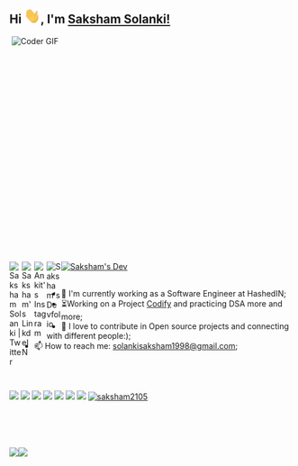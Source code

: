 ## Hi <img src="https://github.com/saksham2105/saksham2105/blob/main/Hi.gif" width="29px">, I'm [Saksham Solanki!](saksham2105.github.io/portfolio/) 
 
 

<img align="right" src="https://github.com/saksham2105/saksham2105/blob/main/developer.gif" alt="Coder GIF" width="500" height="400">

 <a href="https://github.com/saksham2105">
  <img src="https://d2fltix0v2e0sb.cloudfront.net/dev-badge.svg" alt="Saksham's Dev" width="26"/>
</a>
<a href="https://twitter.com/ankitwarbhe">
  <img align="left" alt="Saksham Solanki | Twitter" width="22px" src="https://cdn.jsdelivr.net/npm/simple-icons@v3/icons/twitter.svg" />
</a>
<a href="https://www.linkedin.com/in/saksham-solanki-248691174/">
  <img align="left" alt="Saksham's LinkdeIN" width="22px" src="https://cdn.jsdelivr.net/npm/simple-icons@v3/icons/linkedin.svg" />
</a>
<a href="https://www.instagram.com/capable_saksham_/">
  <img align="left" alt="Ankit's Instagram" width="22px" src="https://cdn.jsdelivr.net/npm/simple-icons@v3/icons/instagram.svg" />
</a>
<a href="https://saksham2105.github.io/portfolio/">
  <img align="left" alt="Saksham's Devfolio" width="26px" src="https://pbs.twimg.com/profile_images/1212398116101472257/VVvZ_m4A_400x400.png"/>
</a><br><br>






- :telescope: I'm currently working as a Software Engineer at HashedIN;
- :hourglass_flowing_sand:Working on a Project [Codify](https://github.com/saksham2105/codify) and practicing DSA more and more;
- 💬 I love to contribute in Open source projects and connecting with different people:);
- 📫 How to reach me: solankisaksham1998@gmail.com;
<br><br><br><br>

![](https://img.shields.io/badge/Angular-%3C%2F%3E-blueviolet) ![](https://img.shields.io/badge/Advance%20Java-%3C%2F%3E-yellow) ![](https://img.shields.io/badge/Modern%20C++-%3C%2F%3E-orange) ![](https://img.shields.io/badge/Python-%7C-0%2C%2022%2C%20100) ![](https://img.shields.io/badge/JavaScript-%7C-yellowgreen) ![](https://img.shields.io/badge/Dart-%7C-blue) ![](https://img.shields.io/badge/Springboot-%7C-blue) <a href="https://github.com/saksham2105">
  <img src="https://komarev.com/ghpvc/?username=saksham2105&label=Views&color=blue&style=plastic" alt="saksham2105" />
</a>

<br><br><br><br>
<img align="" height='130px' src="https://github-readme-stats.vercel.app/api?username=saksham2105&hide_title=true&show_icons=true&include_all_commits=true&line_height=21&bg_color=0,EC6C6C,FFD479,FFFC79,73FA79&theme=graywhite" /><img align="" height='130px' src="https://github-readme-stats.vercel.app/api/top-langs/?username=saksham2105&hide_title=true&layout=compact&bg_color=0,73FA79,73FDFF,D783FF&theme=graywhite" />
